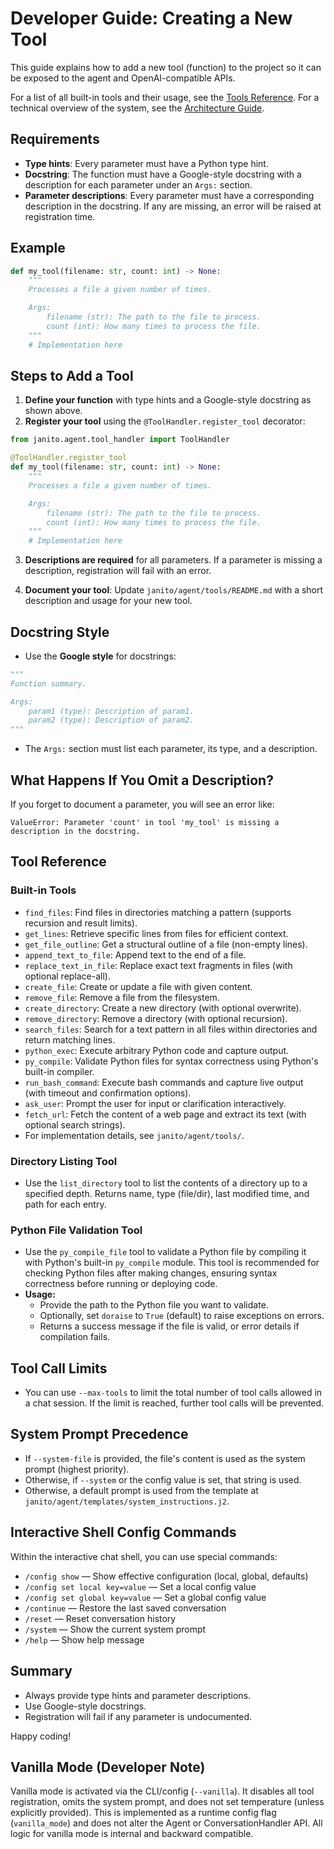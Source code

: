 # Developer Guide: Creating a New Tool

This guide explains how to add a new tool (function) to the project so it can be exposed to the agent and OpenAI-compatible APIs.

For a list of all built-in tools and their usage, see the [Tools Reference](../janito/agent/tools/README.md).
For a technical overview of the system, see the [Architecture Guide](ARCHITECTURE.md).

## Requirements

- **Type hints**: Every parameter must have a Python type hint.
- **Docstring**: The function must have a Google-style docstring with a description for each parameter under an `Args:` section.
- **Parameter descriptions**: Every parameter must have a corresponding description in the docstring. If any are missing, an error will be raised at registration time.

## Example

```python
def my_tool(filename: str, count: int) -> None:
    """
    Processes a file a given number of times.

    Args:
        filename (str): The path to the file to process.
        count (int): How many times to process the file.
    """
    # Implementation here
```

## Steps to Add a Tool

1. **Define your function** with type hints and a Google-style docstring as shown above.
2. **Register your tool** using the `@ToolHandler.register_tool` decorator:

```python
from janito.agent.tool_handler import ToolHandler

@ToolHandler.register_tool
def my_tool(filename: str, count: int) -> None:
    """
    Processes a file a given number of times.

    Args:
        filename (str): The path to the file to process.
        count (int): How many times to process the file.
    """
    # Implementation here
```

3. **Descriptions are required** for all parameters. If a parameter is missing a description, registration will fail with an error.

4. **Document your tool**: Update `janito/agent/tools/README.md` with a short description and usage for your new tool.

## Docstring Style

- Use the **Google style** for docstrings:

```python
"""
Function summary.

Args:
    param1 (type): Description of param1.
    param2 (type): Description of param2.
"""
```

- The `Args:` section must list each parameter, its type, and a description.

## What Happens If You Omit a Description?

If you forget to document a parameter, you will see an error like:

```
ValueError: Parameter 'count' in tool 'my_tool' is missing a description in the docstring.
```

## Tool Reference

### Built-in Tools

- `find_files`: Find files in directories matching a pattern (supports recursion and result limits).
- `get_lines`: Retrieve specific lines from files for efficient context.
- `get_file_outline`: Get a structural outline of a file (non-empty lines).
- `append_text_to_file`: Append text to the end of a file.
- `replace_text_in_file`: Replace exact text fragments in files (with optional replace-all).
- `create_file`: Create or update a file with given content.
- `remove_file`: Remove a file from the filesystem.
- `create_directory`: Create a new directory (with optional overwrite).
- `remove_directory`: Remove a directory (with optional recursion).
- `search_files`: Search for a text pattern in all files within directories and return matching lines.
- `python_exec`: Execute arbitrary Python code and capture output.
- `py_compile`: Validate Python files for syntax correctness using Python's built-in compiler.
- `run_bash_command`: Execute bash commands and capture live output (with timeout and confirmation options).
- `ask_user`: Prompt the user for input or clarification interactively.
- `fetch_url`: Fetch the content of a web page and extract its text (with optional search strings).
- For implementation details, see `janito/agent/tools/`.

### Directory Listing Tool

- Use the `list_directory` tool to list the contents of a directory up to a specified depth. Returns name, type (file/dir), last modified time, and path for each entry.

### Python File Validation Tool

- Use the `py_compile_file` tool to validate a Python file by compiling it with Python's built-in `py_compile` module. This tool is recommended for checking Python files after making changes, ensuring syntax correctness before running or deploying code.
- **Usage:**
  - Provide the path to the Python file you want to validate.
  - Optionally, set `doraise` to `True` (default) to raise exceptions on errors.
  - Returns a success message if the file is valid, or error details if compilation fails.

## Tool Call Limits

- You can use `--max-tools` to limit the total number of tool calls allowed in a chat session. If the limit is reached, further tool calls will be prevented.

## System Prompt Precedence

- If `--system-file` is provided, the file's content is used as the system prompt (highest priority).
- Otherwise, if `--system` or the config value is set, that string is used.
- Otherwise, a default prompt is used from the template at `janito/agent/templates/system_instructions.j2`.

## Interactive Shell Config Commands

Within the interactive chat shell, you can use special commands:
- `/config show` — Show effective configuration (local, global, defaults)
- `/config set local key=value` — Set a local config value
- `/config set global key=value` — Set a global config value
- `/continue` — Restore the last saved conversation
- `/reset` — Reset conversation history
- `/system` — Show the current system prompt
- `/help` — Show help message

## Summary

- Always provide type hints and parameter descriptions.
- Use Google-style docstrings.
- Registration will fail if any parameter is undocumented.

Happy coding!

## Vanilla Mode (Developer Note)

Vanilla mode is activated via the CLI/config (`--vanilla`). It disables all tool registration, omits the system prompt, and does not set temperature (unless explicitly provided). This is implemented as a runtime config flag (`vanilla_mode`) and does not alter the Agent or ConversationHandler API. All logic for vanilla mode is internal and backward compatible.
